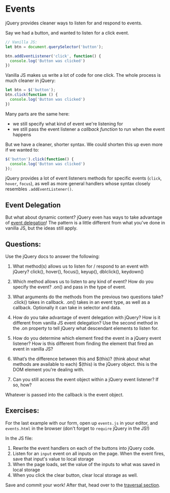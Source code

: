 # Events

jQuery provides cleaner ways to listen for and respond to events.

Say we had a button, and wanted to listen for a click event.

```JavaScript
// Vanilla JS:
let btn = document.querySelector('button');

btn.addEventListener('click', function() {
  console.log('Button was clicked')
})

```

Vanilla JS makes us write a lot of code for one click. The whole process is much cleaner in jQuery:

```JavaScript
let btn = $('button');
btn.click(function () {
  console.log('Button was clicked')
})

```

Many parts are the same here:
- we still specify what kind of event we're listening for
- we still pass the event listener a _callback function_ to run when the event happens

But we have a cleaner, shorter syntax. We could shorten this up even more if we wanted to:

```JavaScript
$('button').click(function() {
  console.log('Button was clicked')
});
```

jQuery provides a lot of event listeners methods for specific events (`click`, `hover`, `focus`), as well as more general handlers whose syntax closely resembles `.addEventListener()`.

## Event Delegation
But what about dynamic content? jQuery even has ways to take advantage of [event delegation](https://learn.jquery.com/events/event-delegation/)! The pattern is a little different from what you've done in vanilla JS, but the ideas still apply.


## Questions:
Use the jQuery docs to answer the following:

1. What method(s) allows us to listen for / respond to an event with jQuery?
click(), hover(), focus(), keyup(), dblclick(), keydown()
2. Which method allows us to listen to any kind of event? How do you specify the event?
.on() and pass in the type of event.
3. What arguments do the methods from the previous two questions take?
.click() takes in callback.
.on() takes in an event type, as well as a callback. Optionally it can take in selector and data.
4. How do you take advantage of event delegation with jQuery? How is it different from vanilla JS event delegation?
Use the second method in the .on property to tell jQuery what descendant elements to listen for.
5. How do you determine which element fired the event in a jQuery event listener? How is this different from finding the element that fired an event in vanilla JS?



6. What’s the difference between this and $(this)? (think about what methods are available to each)
$(this) is the jQuery object. this is the DOM element you're dealing with.

7. Can you still access the event object within a jQuery event listener? If so, how?

Whatever is passed into the callback is the event object.

## Exercises:

For the last example with our form, open up `events.js` in your editor, and `events.html` in the browser (don't forget to `require` jQuery in the JS!)

In the JS file:
1. Rewrite the event handlers on each of the buttons into jQuery code.
2. Listen for an `input` event on all inputs on the page. When the event fires, save that input's value to local storage
3. When the page loads, set the value of the inputs to what was saved in local storage
4. When you click the clear button, clear local storage as well.

Save and commit your work! After that, head over to the [traversal section](../part-4-traversal/).
